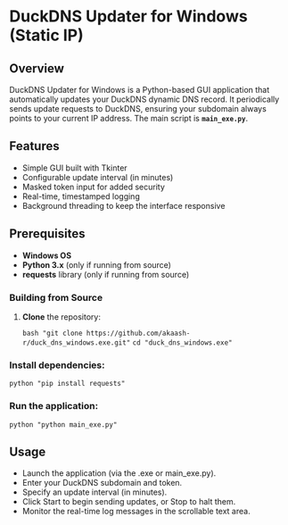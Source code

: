 # DuckDNS Updater for Windows (Static IP)

## Overview
DuckDNS Updater for Windows is a Python-based GUI application that automatically updates your DuckDNS dynamic DNS record. It periodically sends update requests to DuckDNS, ensuring your subdomain always points to your current IP address. The main script is **`main_exe.py`**.

## Features
- Simple GUI built with Tkinter
- Configurable update interval (in minutes)
- Masked token input for added security
- Real-time, timestamped logging
- Background threading to keep the interface responsive

## Prerequisites
- **Windows OS**
- **Python 3.x** (only if running from source)
- **requests** library (only if running from source)

### Building from Source

1. **Clone** the repository:
  
   ```bash "git clone https://github.com/akaash-r/duck_dns_windows.exe.git"```
   ```cd "duck_dns_windows.exe"```

### Install dependencies:

```python "pip install requests"```

### Run the application:

```python "python main_exe.py"```

## Usage

- Launch the application (via the .exe or main_exe.py).
- Enter your DuckDNS subdomain and token.
- Specify an update interval (in minutes).
- Click Start to begin sending updates, or Stop to halt them.
- Monitor the real-time log messages in the scrollable text area.
